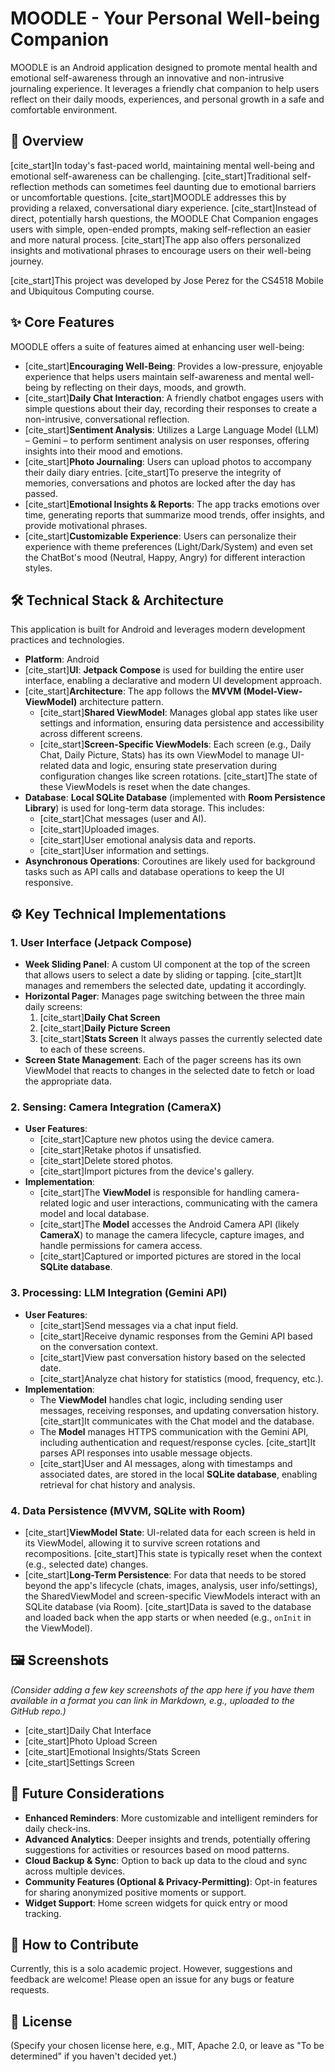 # MOODLE - Your Personal Well-being Companion

MOODLE is an Android application designed to promote mental health and emotional self-awareness through an innovative and non-intrusive journaling experience. It leverages a friendly chat companion to help users reflect on their daily moods, experiences, and personal growth in a safe and comfortable environment.

## 🌟 Overview

[cite_start]In today's fast-paced world, maintaining mental well-being and emotional self-awareness can be challenging.  [cite_start]Traditional self-reflection methods can sometimes feel daunting due to emotional barriers or uncomfortable questions.  [cite_start]MOODLE addresses this by providing a relaxed, conversational diary experience.  [cite_start]Instead of direct, potentially harsh questions, the MOODLE Chat Companion engages users with simple, open-ended prompts, making self-reflection an easier and more natural process.  [cite_start]The app also offers personalized insights and motivational phrases to encourage users on their well-being journey. 

[cite_start]This project was developed by Jose Perez for the CS4518 Mobile and Ubiquitous Computing course. 

## ✨ Core Features

MOODLE offers a suite of features aimed at enhancing user well-being:

* [cite_start]**Encouraging Well-Being**: Provides a low-pressure, enjoyable experience that helps users maintain self-awareness and mental well-being by reflecting on their days, moods, and growth. 
* [cite_start]**Daily Chat Interaction**: A friendly chatbot engages users with simple questions about their day, recording their responses to create a non-intrusive, conversational reflection. 
* [cite_start]**Sentiment Analysis**: Utilizes a Large Language Model (LLM) – Gemini – to perform sentiment analysis on user responses, offering insights into their mood and emotions. 
* [cite_start]**Photo Journaling**: Users can upload photos to accompany their daily diary entries.  [cite_start]To preserve the integrity of memories, conversations and photos are locked after the day has passed. 
* [cite_start]**Emotional Insights & Reports**: The app tracks emotions over time, generating reports that summarize mood trends, offer insights, and provide motivational phrases. 
* [cite_start]**Customizable Experience**: Users can personalize their experience with theme preferences (Light/Dark/System) and even set the ChatBot's mood (Neutral, Happy, Angry) for different interaction styles. 

## 🛠️ Technical Stack & Architecture

This application is built for Android and leverages modern development practices and technologies.

* **Platform**: Android
* [cite_start]**UI**: **Jetpack Compose** is used for building the entire user interface, enabling a declarative and modern UI development approach. 
* [cite_start]**Architecture**: The app follows the **MVVM (Model-View-ViewModel)** architecture pattern. 
    * [cite_start]**Shared ViewModel**: Manages global app states like user settings and information, ensuring data persistence and accessibility across different screens. 
    * [cite_start]**Screen-Specific ViewModels**: Each screen (e.g., Daily Chat, Daily Picture, Stats) has its own ViewModel to manage UI-related data and logic, ensuring state preservation during configuration changes like screen rotations.  [cite_start]The state of these ViewModels is reset when the date changes. 
* **Database**: **Local SQLite Database** (implemented with **Room Persistence Library**) is used for long-term data storage. This includes:
    * [cite_start]Chat messages (user and AI). 
    * [cite_start]Uploaded images. 
    * [cite_start]User emotional analysis data and reports. 
    * [cite_start]User information and settings. 
* **Asynchronous Operations**: Coroutines are likely used for background tasks such as API calls and database operations to keep the UI responsive.

## ⚙️ Key Technical Implementations

### 1. User Interface (Jetpack Compose)

* **Week Sliding Panel**: A custom UI component at the top of the screen that allows users to select a date by sliding or tapping. [cite_start]It manages and remembers the selected date, updating it accordingly. 
* **Horizontal Pager**: Manages page switching between the three main daily screens:
    1.  [cite_start]**Daily Chat Screen** 
    2.  [cite_start]**Daily Picture Screen** 
    3.  [cite_start]**Stats Screen** 
    It always passes the currently selected date to each of these screens. 
* **Screen State Management**: Each of the pager screens has its own ViewModel that reacts to changes in the selected date to fetch or load the appropriate data. 

### 2. Sensing: Camera Integration (CameraX)

* **User Features**:
    * [cite_start]Capture new photos using the device camera. 
    * [cite_start]Retake photos if unsatisfied. 
    * [cite_start]Delete stored photos. 
    * [cite_start]Import pictures from the device's gallery. 
* **Implementation**:
    * [cite_start]The **ViewModel** is responsible for handling camera-related logic and user interactions, communicating with the camera model and local database. 
    * [cite_start]The **Model** accesses the Android Camera API (likely **CameraX**) to manage the camera lifecycle, capture images, and handle permissions for camera access. 
    * [cite_start]Captured or imported pictures are stored in the local **SQLite database**. 

### 3. Processing: LLM Integration (Gemini API)

* **User Features**:
    * [cite_start]Send messages via a chat input field. 
    * [cite_start]Receive dynamic responses from the Gemini API based on the conversation context. 
    * [cite_start]View past conversation history based on the selected date. 
    * [cite_start]Analyze chat history for statistics (mood, frequency, etc.). 
* **Implementation**:
    * The **ViewModel** handles chat logic, including sending user messages, receiving responses, and updating conversation history. [cite_start]It communicates with the Chat model and the database. 
    * The **Model** manages HTTPS communication with the Gemini API, including authentication and request/response cycles. [cite_start]It parses API responses into usable message objects. 
    * [cite_start]User and AI messages, along with timestamps and associated dates, are stored in the local **SQLite database**, enabling retrieval for chat history and analysis. 

### 4. Data Persistence (MVVM, SQLite with Room)

* [cite_start]**ViewModel State**: UI-related data for each screen is held in its ViewModel, allowing it to survive screen rotations and recompositions.  [cite_start]This state is typically reset when the context (e.g., selected date) changes. 
* [cite_start]**Long-Term Persistence**: For data that needs to be stored beyond the app's lifecycle (chats, images, analysis, user info/settings), the SharedViewModel and screen-specific ViewModels interact with an SQLite database (via Room).  [cite_start]Data is saved to the database and loaded back when the app starts or when needed (e.g., `onInit` in the ViewModel). 

## 🖼️ Screenshots

*(Consider adding a few key screenshots of the app here if you have them available in a format you can link in Markdown, e.g., uploaded to the GitHub repo.)*

* [cite_start]Daily Chat Interface 
* [cite_start]Photo Upload Screen 
* [cite_start]Emotional Insights/Stats Screen 
* [cite_start]Settings Screen 

## 🚀 Future Considerations

* **Enhanced Reminders**: More customizable and intelligent reminders for daily check-ins.
* **Advanced Analytics**: Deeper insights and trends, potentially offering suggestions for activities or resources based on mood patterns.
* **Cloud Backup & Sync**: Option to back up data to the cloud and sync across multiple devices.
* **Community Features (Optional & Privacy-Permitting)**: Opt-in features for sharing anonymized positive moments or support.
* **Widget Support**: Home screen widgets for quick entry or mood tracking.

## 🤝 How to Contribute

Currently, this is a solo academic project. However, suggestions and feedback are welcome! Please open an issue for any bugs or feature requests.

## 📄 License

(Specify your chosen license here, e.g., MIT, Apache 2.0, or leave as "To be determined" if you haven't decided yet.)
